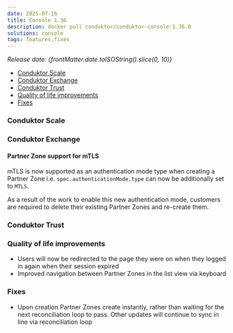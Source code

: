 ```yaml
---
date: 2025-07-16
title: Console 1.36
description: docker pull conduktor/conduktor-console:1.36.0
solutions: console
tags: features,fixes
---
```


_Release date: {frontMatter.date.toISOString().slice(0, 10)}_

- [Conduktor Scale](#conduktor-scale)
- [Conduktor Exchange](#conduktor-exchange)
- [Conduktor Trust](#conduktor-trust)
- [Quality of life improvements](#quality-of-life-improvements)
- [Fixes](#fixes)

### Conduktor Scale

### Conduktor Exchange

#### Partner Zone support for mTLS

mTLS is now supported as an authentication mode type when creating a Partner Zone i.e. `spec.authenticationMode.type` can now be additionally set to `MTLS`.

As a result of the work to enable this new authentication mode, customers are required to delete their existing Partner Zones and re-create them.

### Conduktor Trust

### Quality of life improvements

- Users will now be redirected to the page they were on when they logged in again when their session expired
- Improved navigation between Partner Zones in the list view via keyboard

### Fixes

- Upon creation Partner Zones create instantly, rather than waiting for the next reconciliation loop to pass. Other updates will continue to sync in line via reconciliation loop
